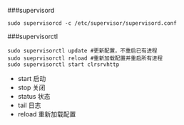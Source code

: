 ###supervisord
```
sudo supervisorcd -c /etc/supervisor/supervisord.conf
```
###supervisorctl
```
sudo supervisorctl update #更新配置，不重启已有进程
sudo sueprvisorctl reload #重新加载配置并重启所有进程
sudo supervisorctl start clrsrvhttp
```
- start 启动
- stop 关闭
- status 状态
- tail 日志
- reload 重新加载配置